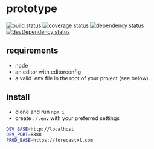 # prototype

[![build status][build-badge]][build-url]
[![coverage status][coverage-badge]][coverage-url]
[![dependency status][dependency-badge]][dependency-url]
[![devDependency status][devDependency-badge]][devDependency-url]

## requirements

* node
* an editor with editorconfig
* a valid .env file in the root of your project (see below)

## install

* clone and run `npm i`
* create `./.env` with your preferred settings

```bash
DEV_BASE=http://localhost
DEV_PORT=8888
PROD_BASE=https://forecastxl.com
```

[build-badge]: https://img.shields.io/travis/forecastxl/prototype.svg
[build-url]: https://travis-ci.org/forecastxl/prototype
[coverage-badge]: https://img.shields.io/coveralls/forecastxl/prototype.svg
[coverage-url]: https://coveralls.io/github/forecastxl/prototype?branch=master
[dependency-badge]: https://img.shields.io/david/forecastxl/prototype.svg
[dependency-url]: https://david-dm.org/forecastxl/prototype
[devDependency-badge]: https://img.shields.io/david/dev/forecastxl/prototype.svg
[devDependency-url]: https://david-dm.org/forecastxl/prototype?type=dev
